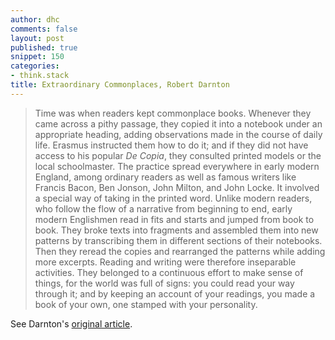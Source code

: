 ```yaml
---
author: dhc 
comments: false
layout: post
published: true
snippet: 150
categories:
- think.stack
title: Extraordinary Commonplaces, Robert Darnton
---
```


>Time was when readers kept commonplace books. Whenever they came across a pithy passage, they copied it into a notebook under an appropriate heading, adding observations made in the course of daily life. Erasmus instructed them how to do it; and if they did not have access to his popular *De Copia*, they consulted printed models or the local schoolmaster. The practice spread everywhere in early modern England, among ordinary readers as well as famous writers like Francis Bacon, Ben Jonson, John Milton, and John Locke. It involved a special way of taking in the printed word. Unlike modern readers, who follow the flow of a narrative from beginning to end, early modern Englishmen read in fits and starts and jumped from book to book. They broke texts into fragments and assembled them into new patterns by transcribing them in different sections of their notebooks. Then they reread the copies and rearranged the patterns while adding more excerpts. Reading and writing were therefore inseparable activities. They belonged to a continuous effort to make sense of things, for the world was full of signs: you could read your way through it; and by keeping an account of your readings, you made a book of your own, one stamped with your personality.

See Darnton's [original article](http://www.nybooks.com/articles/archives/2000/dec/21/extraordinary-commonplaces/).
 
